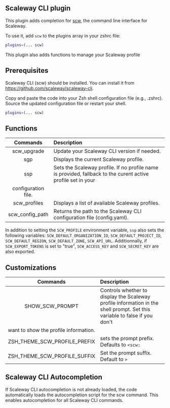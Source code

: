 ## Scaleway CLI plugin

This plugin adds completion for [scw](https://github.com/scaleway/scaleway-cli), the command line interface for Scaleway.

To use it, add `scw` to the plugins array in your zshrc file:

```zsh
plugins=(... scw)
```

This plugin also adds functions to manage your Scaleway profile

## Prerequisites

Scaleway CLI (scw) should be installed. You can install it from https://github.com/scaleway/scaleway-cli.

Copy and paste the code into your Zsh shell configuration file (e.g., .zshrc).
Source the updated configuration file or restart your shell.


```bash
plugins=(... scw)
```

## Functions

| Commands | Description          |
| :---------------: |:---------------|
| scw_upgrade  | Update your Scaleway CLI version if needed.      | 
| sgp  |   Displays the current Scaleway profile.       |
| ssp <profilename> |      Sets the Scaleway profile. If no profile name is provided, fallback to the curent active profile set in your 
configuration file.     |
| scw_profiles  | Displays a list of available Scaleway profiles.          | 
| scw_config_path  | Returns the path to the Scaleway CLI configuration file (config.yaml).             |

In addition to setting the `SCW_PROFILE` environment variable, `ssp` also sets the following variables: `SCW_DEFAULT_ORGANIZATION_ID`, 
`SCW_DEFAULT_PROJECT_ID`, `SCW_DEFAULT_REGION`, `SCW_DEFAULT_ZONE`, `SCW_API_URL`.
Additionnally, if `SCW_EXPORT_TOKENS` is set to "true", `SCW_ACCESS_KEY` and `SCW_SECRET_KEY` are also exported.


## Customizations

| Commands | Description          |
| :---------------: |:---------------|
| SHOW_SCW_PROMPT  | Controls whether to display the Scaleway profile information in the shell prompt. Set this variable to false if you don't 
want to show the profile information. | 
| ZSH_THEME_SCW_PROFILE_PREFIX  |  sets the prompt prefix.  Defaults to `<scw:`        |
| ZSH_THEME_SCW_PROFILE_SUFFIX | Set the prompt suffix. Default to `>`       |


## Scaleway CLI Autocompletion

If Scaleway CLI autocompletion is not already loaded, the code automatically loads the autocompletion script for the scw command. This enables 
autocompletion for all Scaleway CLI commands.
